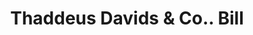 ---
doi: 10.7916/D8PZ6MZ5
date_other: '1850'
date_other_textual: 1850-1859
form: printed ephemera
genre:
- Invoices
name:
- Thaddeus Davids & Co.
object_in_context_url: https://biggert.cul.columbia.edu/items/view/ave_biggert_01131
subject_hierarchical_geographic:
- New York, New York, United States
subject_name:
- Thaddeus Davids & Co.
title: Thaddeus Davids & Co.. Bill
sort_title: Thaddeus Davids & Co.. Bill
call_number: ave_biggert_01131
coordinates:
- 40.71277777777778,-74.00583333333333
pid: ave_biggert_01131
identifiers: ave_biggert_01131
thumbnail: https://derivativo-3.library.columbia.edu/iiif/2/ldpd:344812/full/!256,256/0/native.jpg
permalink: "/biggert/ave_biggert_01131/"
layout: iiif-image-page
---
